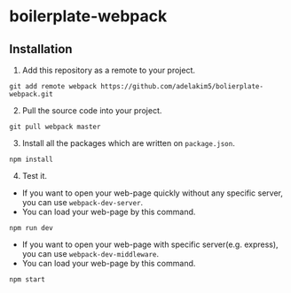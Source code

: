 # boilerplate-webpack

## Installation

1. Add this repository as a remote to your project.

```
git add remote webpack https://github.com/adelakim5/bolierplate-webpack.git
```

2. Pull the source code into your project.

```
git pull webpack master
```

3. Install all the packages which are written on `package.json`.

```
npm install
```

4. Test it.

- If you want to open your web-page quickly without any specific server, you can use `webpack-dev-server`.
- You can load your web-page by this command.

```
npm run dev
```

- If you want to open your web-page with specific server(e.g. express), you can use `webpack-dev-middleware`.
- You can load your web-page by this command.

```
npm start
```

